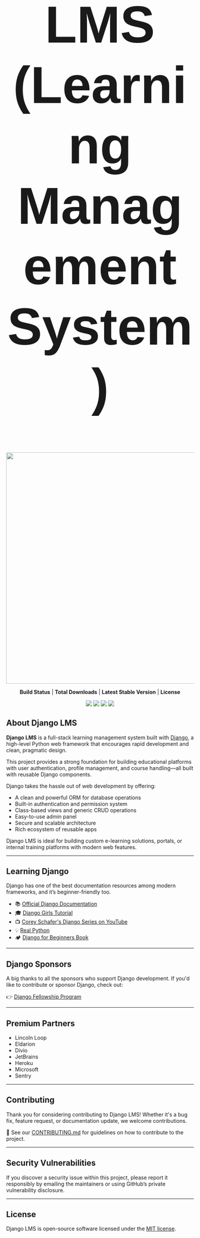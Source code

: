 <p align="center">
  <h1 style="font-size:10em; font-family:Arial, sans-serif;" align = "center">LMS (Learning Management System)</h1>
  <div align="center">
    <img src="https://static.djangoproject.com/img/logos/django-logo-positive.svg" width="620" />
  </div>
</p>

<p align="center">
  <b href="https://img.shields.io/badge/build-passing-brightgreen">Build Status</b> |
  <b href="https://img.shields.io/badge/downloads-10k-blue">Total Downloads</b> |
  <b href="https://img.shields.io/badge/version-1.0.0-blueviolet">Latest Stable Version</b> |
  <b href="https://img.shields.io/badge/license-MIT-lightgrey">License</b>
</p>

<p align="center">
  <img src="https://img.shields.io/badge/build-passing-brightgreen" />
  <img src="https://img.shields.io/badge/downloads-10k-blue" />
  <img src="https://img.shields.io/badge/version-1.0.0-blueviolet" />
  <img src="https://img.shields.io/badge/license-MIT-lightgrey" />
</p>

## About Django LMS

**Django LMS** is a full-stack learning management system built with [Django](https://www.djangoproject.com/), a high-level Python web framework that encourages rapid development and clean, pragmatic design.

This project provides a strong foundation for building educational platforms with user authentication, profile management, and course handling—all built with reusable Django components.

Django takes the hassle out of web development by offering:

- A clean and powerful ORM for database operations
- Built-in authentication and permission system
- Class-based views and generic CRUD operations
- Easy-to-use admin panel
- Secure and scalable architecture
- Rich ecosystem of reusable apps

Django LMS is ideal for building custom e-learning solutions, portals, or internal training platforms with modern web features.

---

## Learning Django

Django has one of the best documentation resources among modern frameworks, and it’s beginner-friendly too.

- 📚 [Official Django Documentation](https://docs.djangoproject.com/en/stable/)
- 🎓 [Django Girls Tutorial](https://tutorial.djangogirls.org/)
- 📺 [Corey Schafer's Django Series on YouTube](https://www.youtube.com/playlist?list=PL-osiE80TeTt2d9bfVyTiXJA-UTHn6WwU)
- 💡 [Real Python](https://realpython.com/tutorials/django/)
- 🏕️ [Django for Beginners Book](https://djangoforbeginners.com/)

---

## Django Sponsors

A big thanks to all the sponsors who support Django development. If you'd like to contribute or sponsor Django, check out:

👉 [Django Fellowship Program](https://www.djangoproject.com/fundraising/)

---

## Premium Partners

- Lincoln Loop  
- Eldarion  
- Divio  
- JetBrains  
- Heroku  
- Microsoft  
- Sentry

---

## Contributing

Thank you for considering contributing to Django LMS! Whether it's a bug fix, feature request, or documentation update, we welcome contributions.

📄 See our [CONTRIBUTING.md](CONTRIBUTING.md) for guidelines on how to contribute to the project.

---

## Security Vulnerabilities

If you discover a security issue within this project, please report it responsibly by emailing the maintainers or using GitHub’s private vulnerability disclosure.

---

## License

Django LMS is open-source software licensed under the [MIT license](LICENSE).
